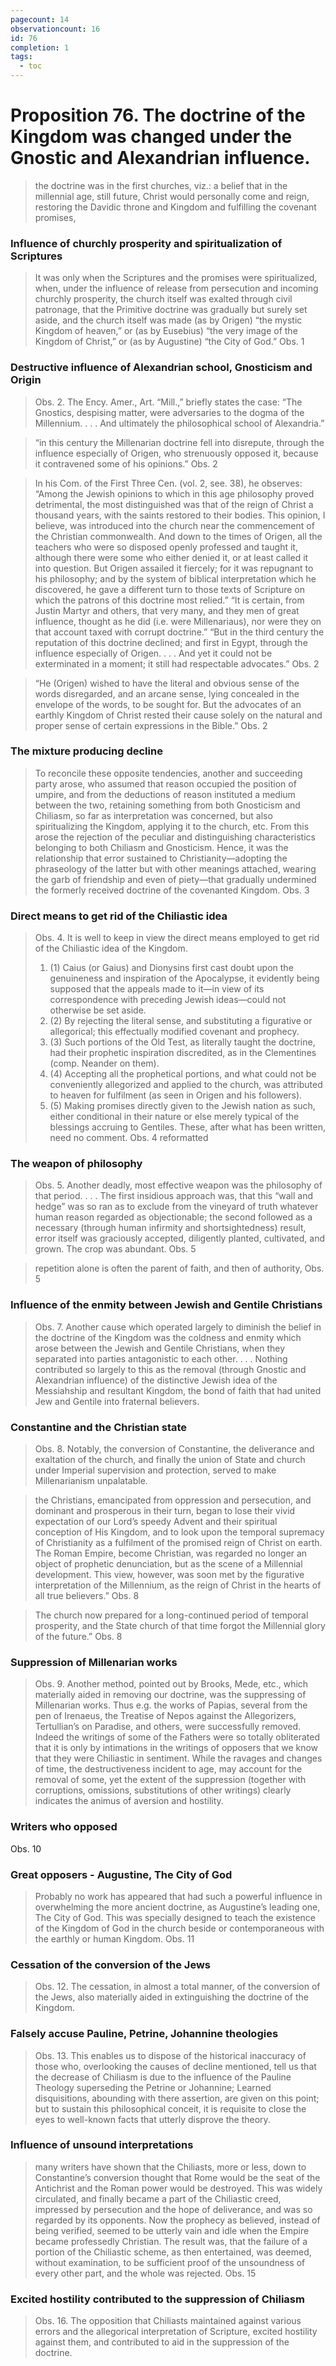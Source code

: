 ```yaml
---
pagecount: 14
observationcount: 16
id: 76
completion: 1
tags:
  - toc
---
```

# Proposition 76. The doctrine of the Kingdom was changed under the Gnostic and Alexandrian influence.

>the doctrine was in the first churches, viz.: a belief that in the millennial age, still future, Christ would personally come and reign, restoring the Davidic throne and Kingdom and fulfilling the covenant promises,
### Influence of churchly prosperity and spiritualization of Scriptures
>It was only when the Scriptures and the promises were spiritualized, when, under the influence of release from persecution and incoming churchly prosperity, the church itself was exalted through civil patronage, that the Primitive doctrine was gradually but surely set aside, and the church itself was made (as by Origen) “the mystic Kingdom of heaven,” or (as by Eusebius) “the very image of the Kingdom of Christ,” or (as by Augustine) “the City of God.”
>Obs. 1
### Destructive influence of Alexandrian school, Gnosticism and Origin
>Obs. 2. The Ency. Amer., Art. “Mill.,” briefly states the case: “The Gnostics, despising matter, were adversaries to the dogma of the Millennium. . . . And ultimately the philosophical school of Alexandria.”

>“in this century the Millenarian doctrine fell into disrepute, through the influence especially of Origen, who strenuously opposed it, because it contravened some of his opinions.”
>Obs. 2

>In his Com. of the First Three Cen. (vol. 2, see. 38), he observes: “Among the Jewish opinions to which in this age philosophy proved detrimental, the most distinguished was that of the reign of Christ a thousand years, with the saints restored to their bodies. This opinion, I believe, was introduced into the church near the commencement of the Christian commonwealth. And down to the times of Origen, all the teachers who were so disposed openly professed and taught it, although there were some who either denied it, or at least called it into question. But Origen assailed it fiercely; for it was repugnant to his philosophy; and by the system of biblical interpretation which he discovered, he gave a different turn to those texts of Scripture on which the patrons of this doctrine most relied.” “It is certain, from Justin Martyr and others, that very many, and they men of great influence, thought as he did (i.e. were Millenariaus), nor were they on that account taxed with corrupt doctrine.” “But in the third century the reputation of this doctrine declined; and first in Egypt, through the influence especially of Origen. . . . And yet it could not be exterminated in a moment; it still had respectable advocates.”
>Obs. 2

>“He (Origen) wished to have the literal and obvious sense of the words disregarded, and an arcane sense, lying concealed in the envelope of the words, to be sought for. But the advocates of an earthly Kingdom of Christ rested their cause solely on the natural and proper sense of certain expressions in the Bible.”
>Obs. 2
### The mixture producing decline
>To reconcile these opposite tendencies, another and succeeding party arose, who assumed that reason occupied the position of umpire, and from the deductions of reason instituted a medium between the two, retaining something from both Gnosticism and Chiliasm, so far as interpretation was concerned, but also spiritualizing the Kingdom, applying it to the church, etc. From this arose the rejection of the peculiar and distinguishing characteristics belonging to both Chiliasm and Gnosticism. Hence, it was the relationship that error sustained to Christianity—adopting the phraseology of the latter but with other meanings attached, wearing the garb of friendship and even of piety—that gradually undermined the formerly received doctrine of the covenanted Kingdom.
>Obs. 3
### Direct means to get rid of the Chiliastic idea 
>Obs. 4. It is well to keep in view the direct means employed to get rid of the Chiliastic idea of the Kingdom. 
>1. (1) Caius (or Gaius) and Dionysins first cast doubt upon the genuineness and inspiration of the Apocalypse, it evidently being supposed that the appeals made to it—in view of its correspondence with preceding Jewish ideas—could not otherwise be set aside. 
>2. (2) By rejecting the literal sense, and substituting a figurative or allegorical; this effectually modified covenant and prophecy. 
>3. (3) Such portions of the Old Test, as literally taught the doctrine, had their prophetic inspiration discredited, as in the Clementines (comp. Neander on them). 
>4. (4) Accepting all the prophetical portions, and what could not be conveniently allegorized and applied to the church, was attributed to heaven for fulfilment (as seen in Origen and his followers). 
>5. (5) Making promises directly given to the Jewish nation as such, either conditional in their nature or else merely typical of the blessings accruing to Gentiles. These, after what has been written, need no comment.
>Obs. 4 reformatted
### The weapon of philosophy
>Obs. 5. Another deadly, most effective weapon was the philosophy of that period.
>. . .
>The first insidious approach was, that this “wall and hedge” was so ran as to exclude from the vineyard of truth whatever human reason regarded as objectionable; the second followed as a necessary (through human infirmity and shortsightedness) result, error itself was graciously accepted, diligently planted, cultivated, and grown. The crop was abundant.
>Obs. 5


>repetition alone is often the parent of faith, and then of authority,
>Obs. 5
### Influence of the enmity between Jewish and Gentile Christians
>Obs. 7. Another cause which operated largely to diminish the belief in the doctrine of the Kingdom was the coldness and enmity which arose between the Jewish and Gentile Christians, when they separated into parties antagonistic to each other.
>. . .
>Nothing contributed so largely to this as the removal (through Gnostic and Alexandrian influence) of the distinctive Jewish idea of the Messiahship and resultant Kingdom, the bond of faith that had united Jew and Gentile into fraternal believers.

### Constantine and the Christian state
>Obs. 8. Notably, the conversion of Constantine, the deliverance and exaltation of the church, and finally the union of State and church under Imperial supervision and protection, served to make Millenarianism unpalatable.

>the Christians, emancipated from oppression and persecution, and dominant and prosperous in their turn, began to lose their vivid expectation of our Lord’s speedy Advent and their spiritual conception of His Kingdom, and to look upon the temporal supremacy of Christianity as a fulfilment of the promised reign of Christ on earth. The Roman Empire, become Christian, was regarded no longer an object of prophetic denunciation, but as the scene of a Millennial development. This view, however, was soon met by the figurative interpretation of the Millennium, as the reign of Christ in the hearts of all true believers.”
>Obs. 8

>The church now prepared for a long-continued period of temporal prosperity, and the State church of that time forgot the Millennial glory of the future.”
>Obs. 8

### Suppression of Millenarian works
>Obs. 9. Another method, pointed out by Brooks, Mede, etc., which materially aided in removing our doctrine, was the suppressing of Millenarian works. Thus e.g. the works of Papias, several from the pen of Irenaeus, the Treatise of Nepos against the Allegorizers, Tertullian’s on Paradise, and others, were successfully removed. Indeed the writings of some of the Fathers were so totally obliterated that it is only by intimations in the writings of opposers that we know that they were Chiliastic in sentiment. While the ravages and changes of time, the destructiveness incident to age, may account for the removal of some, yet the extent of the suppression (together with corruptions, omissions, substitutions of other writings) clearly indicates the animus of aversion and hostility.

### Writers who opposed
Obs. 10
### Great opposers - Augustine, The City of God
>Probably no work has appeared that had such a powerful influence in overwhelming the more ancient doctrine, as Augustine’s leading one, The City of God. This was specially designed to teach the existence of the Kingdom of God in the church beside or contemporaneous with the earthly or human Kingdom.
>Obs. 11
### Cessation of the conversion of the Jews
>Obs. 12. The cessation, in almost a total manner, of the conversion of the Jews, also materially aided in extinguishing the doctrine of the Kingdom.
### Falsely accuse Pauline, Petrine, Johannine theologies
>Obs. 13. This enables us to dispose of the historical inaccuracy of those who, overlooking the causes of decline mentioned, tell us that the decrease of Chiliasm is due to the influence of the Pauline Theology superseding the Petrine or Johannine; Learned disquisitions, abounding with there assertion, are given on this point; but to sustain this philosophical conceit, it is requisite to close the eyes to well-known facts that utterly disprove the theory.
### Influence of unsound interpretations
>many writers have shown that the Chiliasts, more or less, down to Constantine’s conversion thought that Rome would be the seat of the Antichrist and the Roman power would be destroyed. This was widely circulated, and finally became a part of the Chiliastic creed, impressed by persecution and the hope of deliverance, and was so regarded by its opponents. Now the prophecy as believed, instead of being verified, seemed to be utterly vain and idle when the Empire became professedly Christian. The result was, that the failure of a portion of the Chiliastic scheme, as then entertained, was deemed, without examination, to be sufficient proof of the unsoundness of every other part, and the whole was rejected.
>Obs. 15

### Excited hostility contributed to the suppression of Chiliasm
>Obs. 16. The opposition that Chiliasts maintained against various errors and the allegorical interpretation of Scripture, excited hostility against them, and contributed to aid in the suppression of the doctrine.




